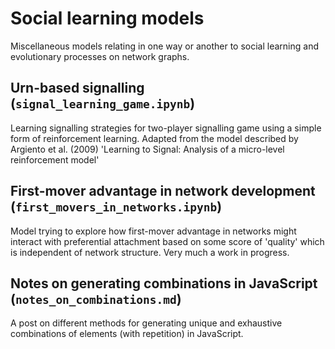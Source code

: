 # Social learning models

Miscellaneous models relating in one way or another to social learning and evolutionary processes on network graphs.

## Urn-based signalling (`signal_learning_game.ipynb`)

Learning signalling strategies for two-player signalling game using a simple
form of reinforcement learning. Adapted from the model described by Argiento
et al. (2009) 'Learning to Signal: Analysis of a micro-level reinforcement model'


## First-mover advantage in network development (`first_movers_in_networks.ipynb`)

Model trying to explore how first-mover advantage in networks might interact with
preferential attachment based on some score of 'quality' which is independent
of network structure. Very much a work in progress.

## Notes on generating combinations in JavaScript (`notes_on_combinations.md`)

A post on different methods for generating unique and exhaustive combinations of elements (with repetition) in JavaScript.